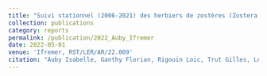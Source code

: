 ```yaml
---
title: "Suivi stationnel (2006-2021) des herbiers de zostères (Zostera noltei et Zostera marina) et calcul de l’indicateur DCE « Angiospermes » (2021) dans la masse d'eau côtière FRFC06 – Arcachon amont - Bassin Hydrographique Adour-Garonne"
collection: publications
category: reports
permalink: /publication/2022_Auby_Ifremer
date: 2022-05-01
venue: 'Ifremer, RST/LER/AR/22.009'
citation: "Auby Isabelle, Ganthy Florian, Rigouin Loic, Trut Gilles, Le Pevedic Arnaud, Devaux Ludovic, Bujan Stéphane, Aubert Fabien, Dalloyau Sébastien, Bournel Caroline (2022). Suivi stationnel (2006-2021) des herbiers de zostères (Zostera noltei et Zostera marina) et calcul de l’indicateur DCE « Angiospermes » (2021) dans la masse d'eau côtière FRFC06 – Arcachon amont - Bassin Hydrographique Adour-Garonne. Ref. RST/LER/AR/22.009. Ifremer."
---
```

